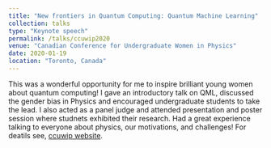 ```yaml
---
title: "New frontiers in Quantum Computing: Quantum Machine Learning"
collection: talks
type: "Keynote speech"
permalink: /talks/ccuwip2020
venue: "Canadian Conference for Undergraduate Women in Physics"
date: 2020-01-19
location: "Toronto, Canada"
---
```


This was a wonderful opportunity for me to inspire brilliant young women about quantum computing! I gave an introductory talk on QML, discussed the gender bias in Physics and encouraged undergraduate students to take the lead. I also acted as a panel judge and attended presentation and poster session where studnets exhibited  their research. Had a great experience talking to everyone about physics, our motivations, and challenges! For deatils see, [ccuwip website](https://ccuwip.cap.ca/). 

